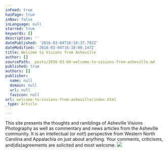 ```yaml
---
inFeed: true
hasPage: true
inNav: false
inLanguage: null
starred: true
keywords: []
description: ''
datePublished: '2016-03-04T16:18:37.792Z'
dateModified: '2016-03-04T16:18:00.147Z'
title: Welcome to Visions from Asheville
author: []
sourcePath: _posts/2016-03-04-welcome-to-visions-from-asheville.md
published: true
authors: []
publisher:
  name: null
  domain: null
  url: null
  favicon: null
url: welcome-to-visions-from-asheville/index.html
_type: Article

---
```

This site presents the thoughts and ramblings of Asheville Visions Photography as well as commentary and news articles from the Asheville community. It is an intellectual (or not!) perspective from Western North Carolina and Appalachia on just about anything. Your comments, criticisms, and(dis)agreements are solicited and most welcome.
![](https://the-grid-user-content.s3-us-west-2.amazonaws.com/e520970a-a28b-43bd-b340-a43830256ffe.jpg)